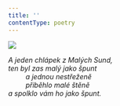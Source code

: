 ```yaml
---
title: ''
contentType: poetry
---
```


<section>

![](../Images/021.jpg)

_A jeden chlápek z Malých Sund,  
ten byl zas malý jako špunt  
         a jednou nestřeženě  
         přiběhlo malé štěně  
a spolklo vám ho jako špunt._

</section>
